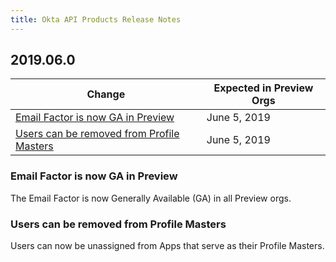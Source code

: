 ```yaml
---
title: Okta API Products Release Notes
---
```


## 2019.06.0

| Change                                                                                                                                        | Expected in Preview Orgs |
|-----------------------------------------------------------------------------------------------------------------------------------------------|--------------------------|
| [Email Factor is now GA in Preview](#email-factor-is-now-ga-in-preview) | June 5, 2019             |
| [Users can be removed from Profile Masters](#users-can-be-removed-from-profile-masters)| June 5, 2019 |

### Email Factor is now GA in Preview

The Email Factor is now Generally Available (GA) in all Preview orgs. <!-- OKTA-227761 -->

### Users can be removed from Profile Masters

Users can now be unassigned from Apps that serve as their Profile Masters. <!-- OKTA-227994 -->


